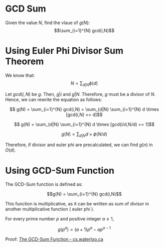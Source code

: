 # GCD Sum

Given the value $N$, find the vlaue of $g(N)$:
$$\sum_{i=1}^{N} gcd(i,N)$$

# Using Euler Phi Divisor Sum Theorem

We know that:
$$N = \sum_{d|N} \phi(d)$$

Let $gcd(i,N)$ be $g$. Then, $g | i$ and $g|N$. Therefore, $g$ must be a divisor of $N$. Hence, we can rewrite the equation as follows:

$$ g(N) = \sum_{i=1}^{N} gcd(i,N) = \sum_{d|N} \sum_{i=1}^{N} d \times [gcd(i,N) == d]$$

$$ g(N) = \sum_{d|N} \sum_{i=1}^{N} d \times [gcd(i/d,N/d) == 1]$$

$$ g(N) = \sum_{d|N} d \times \phi(N/d)$$

Therefore, if divisor and euler phi are precalculated, we can find $g(n)$ in $O(d)$.

# Using GCD-Sum Function

The GCD-Sum function is defined as:

$$g(N) = \sum_{i=1}^{N} gcd(i,N)$$

This function is multiplicative, as it can be written as sum of divisor in another multiplicative function ( euler phi ).

For every prime number $p$ and positive integer $a \geq 1$,

$$g(p^a) = (a+1)p^a - ap^{a-1}$$

Proof: [The GCD-Sum Function - cs.waterloo.ca](https://cs.uwaterloo.ca/journals/JIS/VOL4/BROUGHAN/gcdsum.pdf)
